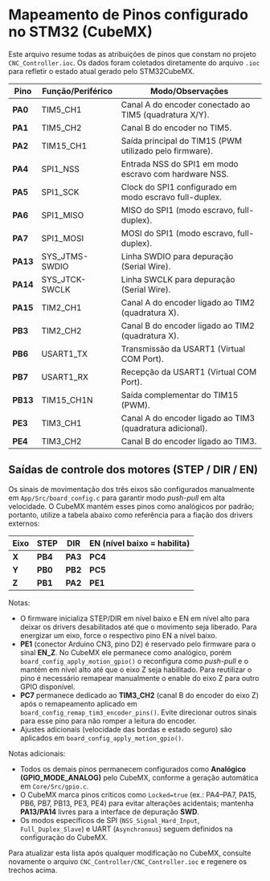 # Mapeamento de Pinos configurado no STM32 (CubeMX)

Este arquivo resume todas as atribuições de pinos que constam no projeto
`CNC_Controller.ioc`. Os dados foram coletados diretamente do arquivo `.ioc`
para refletir o estado atual gerado pelo STM32CubeMX.

| Pino | Função/Periférico | Modo/Observações |
| --- | --- | --- |
| **PA0** | TIM5_CH1 | Canal A do encoder conectado ao TIM5 (quadratura X/Y). |
| **PA1** | TIM5_CH2 | Canal B do encoder no TIM5. |
| **PA2** | TIM15_CH1 | Saída principal do TIM15 (PWM utilizado pelo firmware). |
| **PA4** | SPI1_NSS | Entrada NSS do SPI1 em modo escravo com hardware NSS. |
| **PA5** | SPI1_SCK | Clock do SPI1 configurado em modo escravo full-duplex. |
| **PA6** | SPI1_MISO | MISO do SPI1 (modo escravo, full-duplex). |
| **PA7** | SPI1_MOSI | MOSI do SPI1 (modo escravo, full-duplex). |
| **PA13** | SYS_JTMS-SWDIO | Linha SWDIO para depuração (Serial Wire). |
| **PA14** | SYS_JTCK-SWCLK | Linha SWCLK para depuração (Serial Wire). |
| **PA15** | TIM2_CH1 | Canal A do encoder ligado ao TIM2 (quadratura X). |
| **PB3** | TIM2_CH2 | Canal B do encoder ligado ao TIM2 (quadratura X). |
| **PB6** | USART1_TX | Transmissão da USART1 (Virtual COM Port). |
| **PB7** | USART1_RX | Recepção da USART1 (Virtual COM Port). |
| **PB13** | TIM15_CH1N | Saída complementar do TIM15 (PWM). |
| **PE3** | TIM3_CH1 | Canal A do encoder ligado ao TIM3 (quadratura adicional). |
| **PE4** | TIM3_CH2 | Canal B do encoder ligado ao TIM3. |

## Saídas de controle dos motores (STEP / DIR / EN)

Os sinais de movimentação dos três eixos são configurados manualmente em
`App/Src/board_config.c` para garantir modo *push-pull* em alta velocidade.
O CubeMX mantém esses pinos como analógicos por padrão; portanto, utilize a
tabela abaixo como referência para a fiação dos drivers externos:

| Eixo | STEP | DIR | EN (nível baixo = habilita) |
| --- | --- | --- | --- |
| **X** | **PB4** | **PA3** | **PC4** |
| **Y** | **PB0** | **PB2** | **PC5** |
| **Z** | **PB1** | **PA2** | **PE1** |

Notas:

- O firmware inicializa STEP/DIR em nível baixo e EN em nível alto para deixar
  os drivers desabilitados até que o movimento seja liberado. Para energizar
  um eixo, force o respectivo pino EN a nível baixo.
- **PE1** (conector Arduino CN3, pino D2) é reservado pelo firmware para o sinal
  **EN_Z**. No CubeMX ele permanece como analógico, porém
  `board_config_apply_motion_gpio()` o reconfigura como *push-pull* e o mantém em
  nível alto até que o eixo Z seja habilitado. Para reutilizar o pino é
  necessário remapear manualmente o enable do eixo Z para outro GPIO disponível.
- **PC7** permanece dedicado ao **TIM3_CH2** (canal B do encoder do eixo Z) após o
  remapeamento aplicado em `board_config_remap_tim3_encoder_pins()`. Evite
  direcionar outros sinais para esse pino para não romper a leitura do encoder.
- Ajustes adicionais (velocidade das bordas e estado seguro) são aplicados em
  `board_config_apply_motion_gpio()`.

Notas adicionais:

- Todos os demais pinos permanecem configurados como **Analógico (GPIO_MODE_ANALOG)**
  pelo CubeMX, conforme a geração automática em `Core/Src/gpio.c`.
- O CubeMX marca pinos críticos como `Locked=true` (ex.: PA4–PA7, PA15, PB6, PB7,
  PB13, PE3, PE4) para evitar alterações acidentais; mantenha **PA13/PA14** livres
  para a interface de depuração **SWD**.
- Os modos específicos de SPI (`NSS_Signal_Hard_Input`, `Full_Duplex_Slave`) e UART
  (`Asynchronous`) seguem definidos na configuração do CubeMX.

Para atualizar esta lista após qualquer modificação no CubeMX, consulte novamente o
arquivo `CNC_Controller/CNC_Controller.ioc` e regenere os trechos acima.

